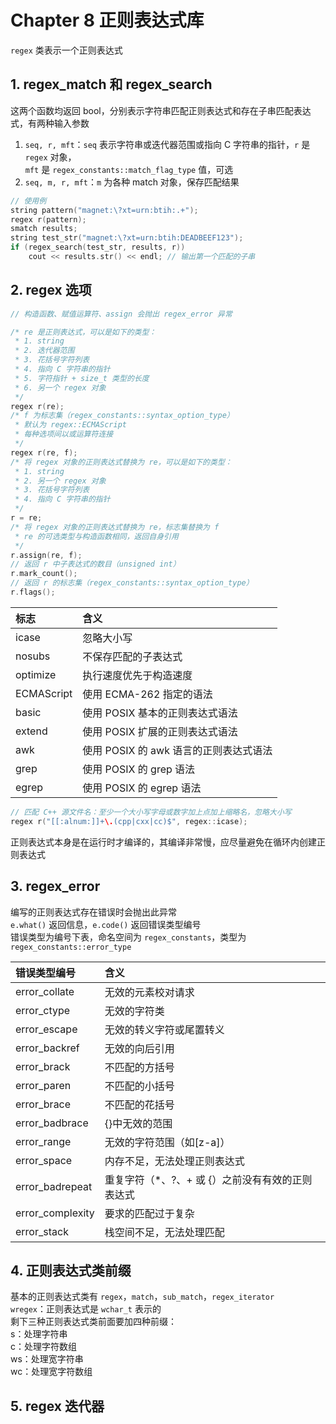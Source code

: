 # Chapter 8 正则表达式库

`regex` 类表示一个正则表达式  

## 1. regex_match 和 regex_search

这两个函数均返回 bool，分别表示字符串匹配正则表达式和存在子串匹配表达式，有两种输入参数  

1. `seq, r, mft`：`seq` 表示字符串或迭代器范围或指向 C 字符串的指针，`r` 是 `regex` 对象，  
    `mft` 是 `regex_constants::match_flag_type` 值，可选  
2. `seq, m, r, mft`：`m` 为各种 match 对象，保存匹配结果

```C++
// 使用例
string pattern("magnet:\?xt=urn:btih:.+");
regex r(pattern);
smatch results;
string test_str("magnet:\?xt=urn:btih:DEADBEEF123");
if (regex_search(test_str, results, r))
    cout << results.str() << endl; // 输出第一个匹配的子串
```

## 2. regex 选项

```C++
// 构造函数、赋值运算符、assign 会抛出 regex_error 异常

/* re 是正则表达式，可以是如下的类型：
 * 1. string
 * 2. 迭代器范围
 * 3. 花括号字符列表
 * 4. 指向 C 字符串的指针
 * 5. 字符指针 + size_t 类型的长度
 * 6. 另一个 regex 对象
 */
regex r(re);
/* f 为标志集（regex_constants::syntax_option_type）
 * 默认为 regex::ECMAScript
 * 每种选项间以或运算符连接
 */
regex r(re, f);
/* 将 regex 对象的正则表达式替换为 re，可以是如下的类型：
 * 1. string
 * 2. 另一个 regex 对象
 * 3. 花括号字符列表
 * 4. 指向 C 字符串的指针
 */ 
r = re;
/* 将 regex 对象的正则表达式替换为 re，标志集替换为 f
 * re 的可选类型与构造函数相同，返回自身引用
 */
r.assign(re, f);
// 返回 r 中子表达式的数目（unsigned int）
r.mark_count();
// 返回 r 的标志集（regex_constants::syntax_option_type）
r.flags();
```

标志|含义
:-|:-
icase|忽略大小写
nosubs|不保存匹配的子表达式
optimize|执行速度优先于构造速度
ECMAScript|使用 ECMA-262 指定的语法
basic|使用 POSIX 基本的正则表达式语法
extend|使用 POSIX 扩展的正则表达式语法
awk|使用 POSIX 的 awk 语言的正则表达式语法
grep|使用 POSIX 的 grep 语法
egrep|使用 POSIX 的 egrep 语法

```C++
// 匹配 C++ 源文件名：至少一个大小写字母或数字加上点加上缩略名，忽略大小写
regex r("[[:alnum:]]+\.(cpp|cxx|cc)$", regex::icase);
```

正则表达式本身是在运行时才编译的，其编译非常慢，应尽量避免在循环内创建正则表达式  

## 3. regex_error

编写的正则表达式存在错误时会抛出此异常  
`e.what()` 返回信息，`e.code()` 返回错误类型编号  
错误类型为编号下表，命名空间为 `regex_constants`，类型为 `regex_constants::error_type`

错误类型编号|含义
:-|:-
error_collate|无效的元素校对请求
error_ctype|无效的字符类
error_escape|无效的转义字符或尾置转义
error_backref|无效的向后引用
error_brack|不匹配的方括号
error_paren|不匹配的小括号
error_brace|不匹配的花括号
error_badbrace|{}中无效的范围
error_range|无效的字符范围（如[z-a]）
error_space|内存不足，无法处理正则表达式
error_badrepeat|重复字符（*、?、+ 或 {）之前没有有效的正则表达式
error_complexity|要求的匹配过于复杂
error_stack|栈空间不足，无法处理匹配

## 4. 正则表达式类前缀

基本的正则表达式类有 `regex`，`match`，`sub_match`，`regex_iterator`  
`wregex`：正则表达式是 `wchar_t` 表示的  
剩下三种正则表达式类前面要加四种前缀：  
s：处理字符串  
c：处理字符数组  
ws：处理宽字符串  
wc：处理宽字符数组  

## 5. regex 迭代器
